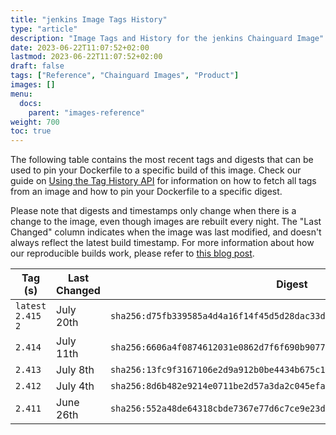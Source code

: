 ```yaml
---
title: "jenkins Image Tags History"
type: "article"
description: "Image Tags and History for the jenkins Chainguard Image"
date: 2023-06-22T11:07:52+02:00
lastmod: 2023-06-22T11:07:52+02:00
draft: false
tags: ["Reference", "Chainguard Images", "Product"]
images: []
menu:
  docs:
    parent: "images-reference"
weight: 700
toc: true
---
```


The following table contains the most recent tags and digests that can be used to pin your Dockerfile to a specific build of this image. Check our guide on [Using the Tag History API](/chainguard/chainguard-images/using-the-tag-history-api/) for information on how to fetch all tags from an image and how to pin your Dockerfile to a specific digest.

Please note that digests and timestamps only change when there is a change to the image, even though images are rebuilt every night. The "Last Changed" column indicates when the image was last modified, and doesn't always reflect the latest build timestamp. For more information about how our reproducible builds work, please refer to [this blog post](https://www.chainguard.dev/unchained/reproducing-chainguards-reproducible-image-builds).

| Tag (s)               | Last Changed | Digest                                                                    |
|-----------------------|--------------|---------------------------------------------------------------------------|
|  `latest` `2.415` `2` | July 20th    | `sha256:d75fb339585a4d4a16f14f45d5d28dac33d66bc48aae4d74e4363fcd519ff96e` |
|  `2.414`              | July 11th    | `sha256:6606a4f0874612031e0862d7f6f690b9077e8f723deef63b5b478f21faca5557` |
|  `2.413`              | July 8th     | `sha256:13fc9f3167106e2d9a912b0be4434b675c122561efb4342e3d448b6d0f939cb8` |
|  `2.412`              | July 4th     | `sha256:8d6b482e9214e0711be2d57a3da2c045efa9775bfd80f8b472ff35d4799b4643` |
|  `2.411`              | June 26th    | `sha256:552a48de64318cbde7367e77d6c7ce9e23d15a22fef167446874eb9f1cb61587` |
